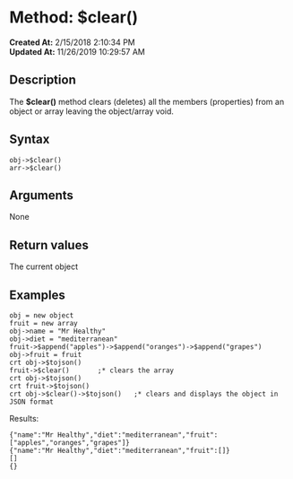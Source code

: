 # Method: $clear()

**Created At:** 2/15/2018 2:10:34 PM  
**Updated At:** 11/26/2019 10:29:57 AM  


## Description

The **$clear()** method clears (deletes) all the members (properties) from an object or array leaving the object/array void.



## Syntax

```
obj->$clear()
arr->$clear()
```



## Arguments

None



## Return values

The current object



## Examples

```
obj = new object
fruit = new array
obj->name = "Mr Healthy"
obj->diet = "mediterranean"
fruit->$append("apples")->$append("oranges")->$append("grapes")
obj->fruit = fruit
crt obj->$tojson()
fruit->$clear()       ;* clears the array
crt obj->$tojson()
crt fruit->$tojson()
crt obj->$clear()->$tojson()   ;* clears and displays the object in JSON format
```

Results:

```
{"name":"Mr Healthy","diet":"mediterranean","fruit":["apples","oranges","grapes"]}
{"name":"Mr Healthy","diet":"mediterranean","fruit":[]}
[]
{}
```
